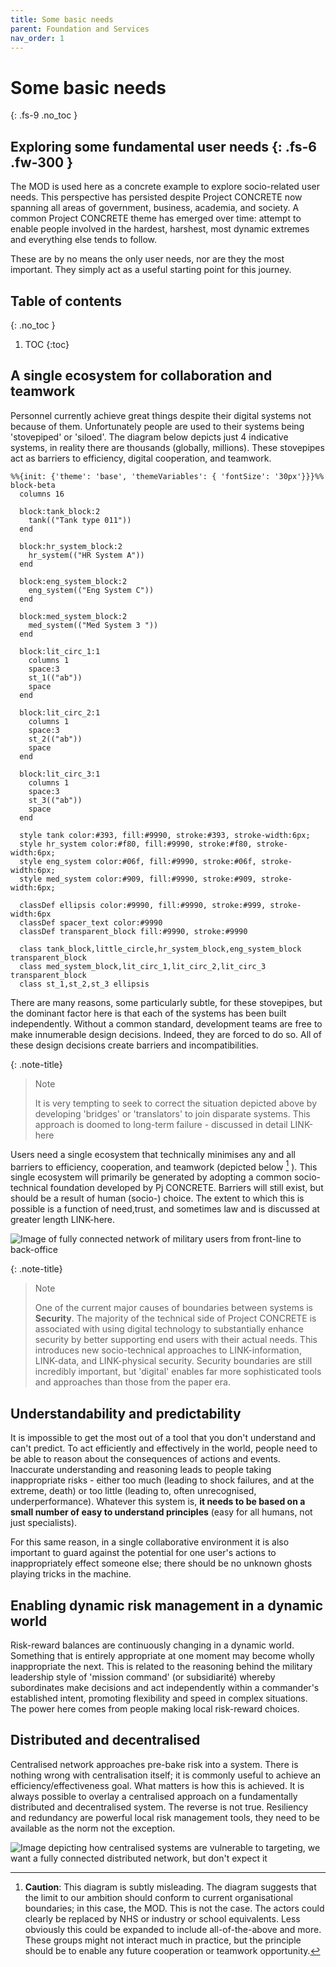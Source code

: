 ```yaml
---
title: Some basic needs
parent: Foundation and Services
nav_order: 1
---
```


# Some basic needs
{: .fs-9 .no_toc }


Exploring some fundamental user needs
{: .fs-6 .fw-300 }
----

The MOD is used here as a concrete example to explore socio-related user needs.  This perspective has persisted despite Project CONCRETE now spanning all areas of government, business, academia, and society.  A common Project CONCRETE theme has emerged over time: attempt to enable people involved in the hardest, harshest, most dynamic extremes and everything else tends to follow.

These are by no means the only user needs, nor are they the most important.  They simply act as a useful starting point for this journey. 

## Table of contents
{: .no_toc }

1. TOC
{:toc}

## A single ecosystem for collaboration and teamwork

Personnel currently achieve great things despite their digital systems not because of them. Unfortunately people are used to their systems being 'stovepiped' or 'siloed'.  The diagram below depicts just 4 indicative systems, in reality there are thousands (globally, millions).  These stovepipes act as barriers to efficiency, digital cooperation, and teamwork.     

```mermaid
%%{init: {'theme': 'base', 'themeVariables': { 'fontSize': '30px'}}}%%
block-beta
  columns 16
  
  block:tank_block:2
    tank(("Tank type 011"))
  end
  
  block:hr_system_block:2
    hr_system(("HR System A"))
  end
  
  block:eng_system_block:2
    eng_system(("Eng System C"))
  end

  block:med_system_block:2
    med_system(("Med System 3 "))
  end
  
  block:lit_circ_1:1
    columns 1
    space:3
    st_1(("ab"))
    space
  end

  block:lit_circ_2:1
    columns 1
    space:3
    st_2(("ab"))
    space
  end

  block:lit_circ_3:1
    columns 1
    space:3
    st_3(("ab"))
    space
  end

  style tank color:#393, fill:#9990, stroke:#393, stroke-width:6px;
  style hr_system color:#f80, fill:#9990, stroke:#f80, stroke-width:6px;
  style eng_system color:#06f, fill:#9990, stroke:#06f, stroke-width:6px;
  style med_system color:#909, fill:#9990, stroke:#909, stroke-width:6px;

  classDef ellipsis color:#9990, fill:#9990, stroke:#999, stroke-width:6px
  classDef spacer_text color:#9990
  classDef transparent_block fill:#9990, stroke:#9990

  class tank_block,little_circle,hr_system_block,eng_system_block transparent_block
  class med_system_block,lit_circ_1,lit_circ_2,lit_circ_3 transparent_block
  class st_1,st_2,st_3 ellipsis
```

There are many reasons, some particularly subtle, for these stovepipes, but the dominant factor here is that each of the systems has been built independently.  Without a common standard, development teams are free to make innumerable design decisions.  Indeed, they are forced to do so. All of these design decisions create barriers and incompatibilities.

{: .note-title}
> Note
>
> It is very tempting to seek to correct the situation depicted above by developing 'bridges' or 'translators' to join disparate systems. This approach is doomed to long-term failure - discussed in detail LINK-here

Users need a single ecosystem that technically minimises any and all barriers to efficiency, cooperation, and teamwork (depicted below [^misleading] ). This single ecosystem will primarily be generated by adopting a common socio-technical foundation developed by Pj CONCRETE. Barriers will still exist, but should be a result of human (socio-) choice.  The extent to which this is possible is a function of need,trust, and sometimes law and is discussed at greater length LINK-here. 

[^misleading]:
    **Caution**:  This diagram is subtly misleading.  The diagram suggests that the limit to our ambition should conform to current organisational boundaries; in this case, the MOD.  This is not the case.  The actors could clearly be replaced by NHS or industry or school equivalents.  Less obviously this could be expanded to include all-of-the-above and more. These groups might not interact much in practice, but the principle should be to enable any future cooperation or teamwork opportunity.      


![Image of fully connected network of military users from front-line to back-office](../../../images/current/collaborative.png)

{: .note-title}
> Note
>
> One of the current major causes of boundaries between systems is **Security**. The majority of the technical side of Project CONCRETE is associated with using digital technology to substantially enhance security by better supporting end users with their actual needs.  This introduces new socio-technical approaches to LINK-information, LINK-data, and LINK-physical security.  Security boundaries are still incredibly important, but 'digital' enables far more sophisticated tools and approaches than those from the paper era.

## Understandability and predictability

It is impossible to get the most out of a tool that you don't understand and can't predict.  To act efficiently and effectively in the world, people need to be able to reason about the consequences of actions and events.  Inaccurate understanding and reasoning leads to people taking inappropriate risks - either too much (leading to shock failures, and at the extreme, death) or too little (leading to, often unrecognised, underperformance). Whatever this system is, **it needs to be based on a small number of easy to understand principles** (easy for all humans, not just specialists). 

For this same reason, in a single collaborative environment it is also important to guard against the potential for one user's actions to inappropriately effect someone else; there should be no unknown ghosts playing tricks in the machine. 

## Enabling dynamic risk management in a dynamic world

Risk-reward balances are continuously changing in a dynamic world. Something that is entirely appropriate at one moment may become wholly inappropriate the next. This is related to the reasoning behind the military leadership style of 'mission command' (or subsidiarité) whereby subordinates make decisions and act independently within a commander's established intent, promoting flexibility and speed in complex situations.  The power here comes from people making local risk-reward choices. 

## Distributed and decentralised

Centralised network approaches pre-bake risk into a system.  There is nothing wrong with centralisation itself; it is commonly useful to achieve an efficiency/effectiveness goal.  What matters is how this is achieved.  It is always possible to overlay a centralised approach on a fundamentally distributed and decentralised system.  The reverse is not true.  Resiliency and redundancy are powerful local risk management tools, they need to be available as the norm not the exception.

![Image depicting how centralised systems are vulnerable to targeting, we want a fully connected distributed network, but don't expect it](../../../images/current/distributed_and_decentralised.png)



